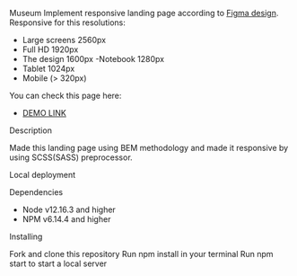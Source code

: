 Museum
Implement responsive landing page according to [Figma design](https://www.figma.com/file/cRBCqE06cDrY3s4jX7h3iY/%D0%9D%D0%90%D0%9C%D0%A3-(Edit)?node-id=0%3A1). Responsive for this resolutions:

- Large screens 2560px
- Full HD 1920px
- The design 1600px
 -Notebook 1280px
- Tablet 1024px
- Mobile (> 320px)

You can check this page here:

 - [DEMO LINK](https://bohdanklius.github.io/Museum/)

Description

Made this landing page using BEM methodology and made it responsive by using SCSS(SASS) preprocessor.

Local deployment

Dependencies
- Node v12.16.3 and higher
- NPM v6.14.4 and higher

Installing

Fork and clone this repository
Run npm install in your terminal
Run npm start to start a local server
